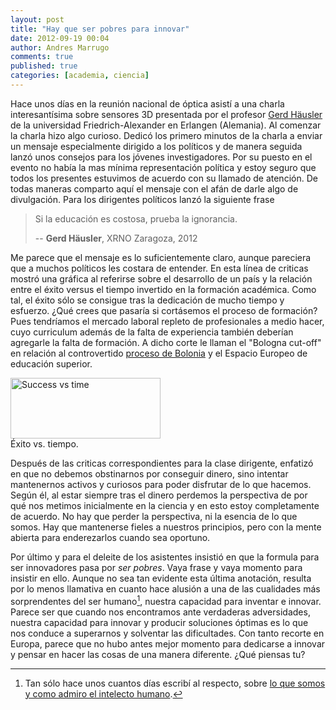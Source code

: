 ```yaml
---
layout: post
title: "Hay que ser pobres para innovar"
date: 2012-09-19 00:04
author: Andres Marrugo
comments: true
published: true
categories: [academia, ciencia]
---
```


Hace unos días en la reunión nacional de óptica asistí a una charla interesantísima sobre sensores 3D presentada por el profesor [Gerd Häusler](http://www.optik.uni-erlangen.de/osmin/team/team.php?sid=3) de la universidad Friedrich-Alexander en Erlangen (Alemania). Al comenzar la charla hizo algo curioso. Dedicó los primero minutos de la charla a enviar un mensaje especialmente dirigido a los políticos y de manera seguida lanzó unos consejos para los jóvenes investigadores. Por su puesto en el evento no había la mas mínima representación política y estoy seguro que todos los presentes estuvimos de acuerdo con su llamado de atención. De todas maneras comparto aquí el mensaje con el afán de darle algo de divulgación. Para los dirigentes políticos lanzó la siguiente frase 

> Si la educación es costosa, prueba la ignorancia. 
> 
> -- **Gerd Häusler**, XRNO Zaragoza, 2012

<!--more--> 

Me parece que el mensaje es lo suficientemente claro, aunque pareciera que a muchos políticos les costara de entender. En esta línea de criticas mostró una gráfica  al referirse sobre el desarrollo de un país y la relación entre el éxito versus el tiempo invertido en la formación académica. Como tal, el éxito sólo se consigue tras la dedicación de mucho tiempo y esfuerzo. ¿Qué crees que pasaría si cortásemos el proceso de formación? Pues tendríamos el mercado laboral repleto de profesionales a medio hacer, cuyo curriculum además de la falta de experiencia también deberían agregarle la falta de formación. A dicho corte le llaman el "Bologna cut-off" en relación al controvertido [proceso de Bolonia](http://es.wikipedia.org/wiki/Proceso_de_Bolonia) y el Espacio Europeo de educación superior.

<div class="aic" style="width:240px"><a href="http://www.flickr.com/photos/copiancestral/8001074285/" title="Success vs time by copiancestral, on Flickr"><img src="http://farm9.staticflickr.com/8453/8001074285_d3ed7ea9d2_m.jpg" width="240" height="97" alt="Success vs time"></a><br>
Éxito vs. tiempo.</div>

Después de las criticas correspondientes para la clase dirigente, enfatizó en que no debemos obstinarnos por conseguir dinero, sino intentar mantenernos activos y curiosos para poder disfrutar de lo que hacemos. Según él, al estar siempre tras el dinero perdemos la perspectiva de por qué nos metimos inicialmente en la ciencia y en esto estoy completamente de acuerdo. No hay que perder la perspectiva, ni la esencia de lo que somos. Hay que mantenerse fieles a nuestros principios, pero con la mente abierta para enderezarlos cuando sea oportuno.
 

Por último y para el deleite de los asistentes insistió en que la formula para ser innovadores pasa por *ser pobres*. Vaya frase y vaya momento para insistir en ello. Aunque no sea tan evidente esta última anotación, resulta por lo menos llamativa en cuanto hace alusión a una de las cualidades más sorprendentes del ser humano[^1], nuestra capacidad para inventar e innovar. Parece ser que cuando nos encontramos ante verdaderas adversidades, nuestra capacidad para innovar y producir soluciones óptimas es lo que nos conduce a superarnos y solventar las dificultades. Con tanto recorte en Europa, parece que no hubo antes mejor momento para dedicarse a innovar y pensar en hacer las cosas de una manera diferente. ¿Qué piensas tu?

 
 [^1]: Tan sólo hace unos cuantos días escribí al respecto, sobre [lo que somos y como admiro el intelecto humano](http://andresmarrugo.net/blog/2012/09/11/on-the-human-intellect-and-prehistoric-people/).

